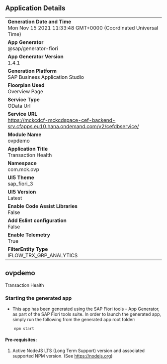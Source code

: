 ## Application Details
|               |
| ------------- |
|**Generation Date and Time**<br>Mon Nov 15 2021 11:33:48 GMT+0000 (Coordinated Universal Time)|
|**App Generator**<br>@sap/generator-fiori|
|**App Generator Version**<br>1.4.1|
|**Generation Platform**<br>SAP Business Application Studio|
|**Floorplan Used**<br>Overview Page|
|**Service Type**<br>OData Url|
|**Service URL**<br>https://mckcdcf-mckcdspace-cef-backend-srv.cfapps.eu10.hana.ondemand.com/v2/cefdbservice/
|**Module Name**<br>ovpdemo|
|**Application Title**<br>Transaction Health|
|**Namespace**<br>com.mck.ovp|
|**UI5 Theme**<br>sap_fiori_3|
|**UI5 Version**<br>Latest|
|**Enable Code Assist Libraries**<br>False|
|**Add Eslint configuration**<br>False|
|**Enable Telemetry**<br>True|
|**FilterEntity Type**<br>IFLOW_TRX_GRP_ANALYTICS|

## ovpdemo

Transaction Health

### Starting the generated app

-   This app has been generated using the SAP Fiori tools - App Generator, as part of the SAP Fiori tools suite.  In order to launch the generated app, simply run the following from the generated app root folder:

```
    npm start
```

#### Pre-requisites:

1. Active NodeJS LTS (Long Term Support) version and associated supported NPM version.  (See https://nodejs.org)


